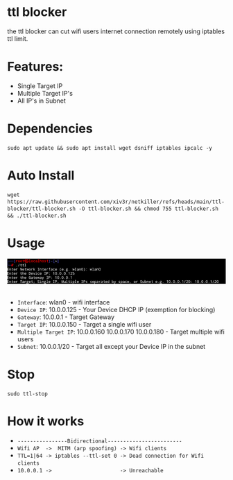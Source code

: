 # ttl blocker 
the ttl blocker can cut wifi users internet connection remotely using iptables ttl limit.

# Features:
- Single Target IP
- Multiple Target IP's
- All IP's in Subnet

# Dependencies
```
sudo apt update && sudo apt install wget dsniff iptables ipcalc -y
```

# Auto Install
```
wget https://raw.githubusercontent.com/xiv3r/netkiller/refs/heads/main/ttl-blocker/ttl-blocker.sh -O ttl-blocker.sh && chmod 755 ttl-blocker.sh && ./ttl-blocker.sh
```

# Usage
<div align="center">

<img src="https://github.com/xiv3r/netkiller/blob/main/ttl-blocker/ttl.png">
</div>
<br>

- `Interface`: wlan0 - wifi interface
- `Device IP`: 10.0.0.125 - Your Device DHCP IP (exemption for blocking)
- `Gateway`: 10.0.0.1 - Target Gateway
- `Target IP`: 10.0.0.150 - Target a single wifi user
- `Multiple Target IP`: 10.0.0.160 10.0.0.170 10.0.0.180 - Target multiple wifi users
- `Subnet`: 10.0.0.1/20 - Target all except your Device IP in the subnet

# Stop
```
sudo ttl-stop
```

# How it works 
- `----------------Bidirectional------------------------`
- `Wifi AP  ->  MITM (arp spoofing) -> Wifi clients` 
- `TTL=1|64 -> iptables --ttl-set 0 -> Dead connection for Wifi clients`
- `10.0.0.1 ->                      -> Unreachable`
